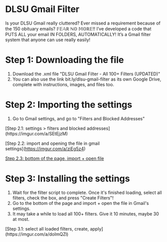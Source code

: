 # DLSU Gmail Filter
Is your DLSU Gmail really cluttered? Ever missed a requirement because of the 150 obituary emails? 
𝔽𝔼𝔸ℝ ℕ𝕆 𝕄𝕆ℝ𝔼!! I’ve developed a code that PUTS ALL your email IN FOLDERS, AUTOMATICALLY! 
It’s a Gmail filter system that anyone can use really easily!

# Step 1: Downloading the file
<ol>
  <li>Download the .xml file "DLSU Gmail Filter - All 100+ Filters (UPDATED)"</li>
  <li>You can also use the link bit.ly/dlsu-gmail-filter as its own Google Drive, complete with instructions, images, and files too.</li>
</ol>

# Step 2: Importing the settings
<ol>
  <li>Go to Gmail settings, and go to "Filters and Blocked Addresses"</li>
</ol>
[Step 2.1: settings > filters and blocked addresses](https://imgur.com/a/SEtEjzM)

[Step 2.2: import and opening the file in gmail settings[(https://imgur.com/a/ziEg5z4)

[Step 2.3: bottom of the page, import + open file](https://imgur.com/a/6HDj1rJ)

# Step 3: Installing the settings
<ol>
  <li>Wait for the filter script to complete. Once it's finished loading, select all filters, check the box, and press "Create Filters"!</li>
  <li>Go to the bottom of the page and import + open the file in Gmail's settings.</li>
  <li>It may take a while to load all 100+ filters. Give it 10 minutes, maybe 30 at most.
</ol>
[Step 3.1: select all loaded filters, create, apply](https://imgur.com/a/doImQZl)</li>

